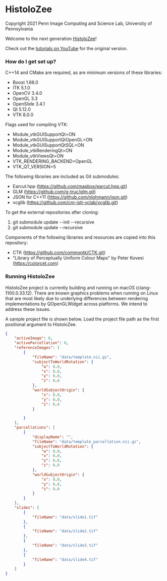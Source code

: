 # HistoloZee #

Copyright 2021 Penn Image Computing and Science Lab, University of Pennsylvania

Welcome to the next generation [HistoloZee](http://picsl.upenn.edu/software/histolozee)!

Check out the [tutorials on YouTube](https://www.youtube.com/playlist?list=PL68v8FP_IVlg2tCgJXrsO3UHve1q9wLjI) for the original version.

### How do I get set up? ###

C++14 and CMake are required, as are minimum versions of these libraries:

* Boost 1.66.0
* ITK 5.1.0
* OpenCV 3.4.0
* OpenGL 3.3
* OpenSlide 3.4.1
* Qt 5.12.0
* VTK 8.0.0

Flags used for compiling VTK:

* Module_vtkGUISupportQt=ON
* Module_vtkGUISupportQtOpenGL=ON
* Module_vtkGUISupportQtSQL=ON
* Module_vtkRenderingQt=ON
* Module_vtkViewsQt=ON
* VTK_RENDERING_BACKEND=OpenGL
* VTK_QT_VERSION=5

The following libraries are included as Git submodules:

* Earcut.hpp (https://github.com/mapbox/earcut.hpp.git)
* GLM (https://github.com/g-truc/glm.git)
* JSON for C++11 (https://github.com/nlohmann/json.git)
* vcglib (https://github.com/cnr-isti-vclab/vcglib.git)

To get the external repositories after cloning:

1. git submodule update --init --recursive
2. git submodule update --recursive

Components of the following libraries and resources are copied into this repository:

* CTK (https://github.com/commontk/CTK.git)
* "Library of Perceptually Uniform Colour Maps" by Peter Kovesi (https://colorcet.com)


### Running HistoloZee

HistoloZee project is currently building and running on macOS (clang-1100.0.33.12). There are known graphics problems when running on Linux that are most likely due to underlying differences between rendering implementations by QOpenGLWidget across platforms. We intend to address these issues.

A sample project file is shown below. Load the project file path as the first positional argument to HistoloZee.

```JSON
{
    "activeImage": 0,
    "activeParcellation": 0,
    "referenceImages": [
        {
            "fileName": "data/template.nii.gz",
            "subjectToWorldRotation": {
                "w": 0.0,
                "x": 0.0,
                "y": 0.0,
                "z": 0.0
            },
            "worldSubjectOrigin": {
                "x": 0.0,
                "y": 0.0,
                "z": 0.0
            }

        }
    ],
    "parcellations": [
        {
            "displayName": "",
            "fileName": "data/template_parcellation.nii.gz",
            "subjectToWorldRotation": {
                "w": 0.0,
                "x": 0.0,
                "y": 0.0,
                "z": 0.0
            },
            "worldSubjectOrigin": {
                "x": 0.0,
                "y": 0.0,
                "z": 0.0
            }
        }
    ],
    "slides": [
        {
            "fileName": "data/slide1.tif"
        },
        {
            "fileName": "data/slide2.tif"
        },
        {
            "fileName": "data/slide3.tif"
        },
        {
            "fileName": "data/slide4.tif"
        }
    ]
}
```
